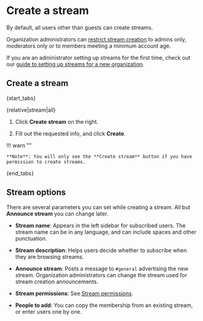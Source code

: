 # Create a stream

By default, all users other than guests can create streams.

Organization administrators can
[restrict stream creation](/help/configure-who-can-create-streams) to
admins only, moderators only or to members meeting a minimum account age.

If you are an administrator setting up streams for the first time, check out our
[guide to setting up streams for a new organization][org-guide-new-streams].

[org-guide-new-streams]: /help/getting-your-organization-started-with-zulip#create-streams

## Create a stream

{start_tabs}

{relative|stream|all}

1. Click **Create stream** on the right.

1. Fill out the requested info, and click **Create**.

!!! warn ""

    **Note**: You will only see the **Create stream** button if you have
    permission to create streams.

{end_tabs}

## Stream options

There are several parameters you can set while creating a stream. All but
**Announce stream** you can change later.

* **Stream name**: Appears in the left sidebar for subscribed users. The
  stream name can be in any language, and can include spaces and other
  punctuation.

* **Stream description**: Helps users decide whether to subscribe when they
  are browsing streams.

* **Announce stream**: Posts a message to `#general` advertising the new
  stream. Organization administrators can change the stream used for stream
  creation announcements.

* **Stream permissions**: See [Stream permissions](/help/stream-permissions).

* **People to add**: You can copy the membership from an existing stream, or
  enter users one by one.
